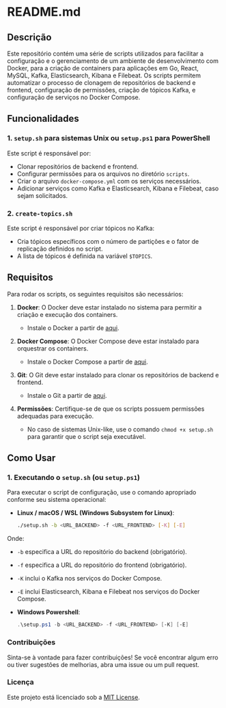 # README.md

## Descrição

Este repositório contém uma série de scripts utilizados para facilitar a configuração e o gerenciamento de um ambiente de desenvolvimento com Docker, para a criação de containers para aplicações em Go, React, MySQL, Kafka, Elasticsearch, Kibana e Filebeat. Os scripts permitem automatizar o processo de clonagem de repositórios de backend e frontend, configuração de permissões, criação de tópicos Kafka, e configuração de serviços no Docker Compose.

## Funcionalidades

### 1. `setup.sh` para sistemas Unix ou `setup.ps1` para PowerShell
Este script é responsável por:
- Clonar repositórios de backend e frontend.
- Configurar permissões para os arquivos no diretório `scripts`.
- Criar o arquivo `docker-compose.yml` com os serviços necessários.
- Adicionar serviços como Kafka e Elasticsearch, Kibana e Filebeat, caso sejam solicitados.

### 2. `create-topics.sh`
Este script é responsável por criar tópicos no Kafka:
- Cria tópicos específicos com o número de partições e o fator de replicação definidos no script.
- A lista de tópicos é definida na variável `$TOPICS`.

## Requisitos

Para rodar os scripts, os seguintes requisitos são necessários:

1. **Docker**: O Docker deve estar instalado no sistema para permitir a criação e execução dos containers.
   - Instale o Docker a partir de [aqui](https://www.docker.com/products/docker-desktop).

2. **Docker Compose**: O Docker Compose deve estar instalado para orquestrar os containers.
   - Instale o Docker Compose a partir de [aqui](https://docs.docker.com/compose/install/).

3. **Git**: O Git deve estar instalado para clonar os repositórios de backend e frontend.
   - Instale o Git a partir de [aqui](https://git-scm.com/).

4. **Permissões**: Certifique-se de que os scripts possuem permissões adequadas para execução.
   - No caso de sistemas Unix-like, use o comando `chmod +x setup.sh` para garantir que o script seja executável.

## Como Usar

### 1. Executando o `setup.sh` (ou `setup.ps1`)

Para executar o script de configuração, use o comando apropriado conforme seu sistema operacional:

- **Linux / macOS / WSL (Windows Subsystem for Linux)**:
  
  ```bash
  ./setup.sh -b <URL_BACKEND> -f <URL_FRONTEND> [-K] [-E]

Onde:

- `-b` especifica a URL do repositório do backend (obrigatório).
- `-f` especifica a URL do repositório do frontend (obrigatório).
- `-K` inclui o Kafka nos serviços do Docker Compose.
- `-E` inclui Elasticsearch, Kibana e Filebeat nos serviços do Docker Compose.

- **Windows Powershell**:
  
  ```PowerShell
  .\setup.ps1 -b <URL_BACKEND> -f <URL_FRONTEND> [-K] [-E]

### Contribuições

Sinta-se à vontade para fazer contribuições! Se você encontrar algum erro ou tiver sugestões de melhorias, abra uma issue ou um pull request.


### Licença

Este projeto está licenciado sob a [MIT License](https://opensource.org/license/mit).
